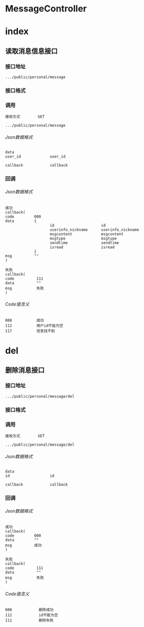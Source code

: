 # MessageController #
# index #
## 读取消息信息接口


### 接口地址


```
.../public/personal/message
```

### 接口格式

### 调用

```
接收方式        GET
```

```
.../public/personal/message
```

###### Json数据格式
```
data
user_id             user_id

callback            callback
```

### 回调
###### Json数据格式

```
成功
callback(
code         000
data         {
                    id                     id
                    userinfo_nickname      userinfo_nickname
                    msgcontent             msgcontent
                    msgtype                msgtype
                    sendtime               sendtime
                    isread                 isread
             }
msg          ""
)
```

```
失败
callback(
code          111
data          ""
msg           失败
)
```

###### Code值含义

```
000           成功
112           用户id不能为空
117           信息找不到
```
# del #
## 删除消息接口


### 接口地址


```
.../public/personal/message/del
```

### 接口格式

### 调用

```
接收方式        GET
```

```
.../public/personal/message/del
```

###### Json数据格式
```
data
id                  id

callback            callback
```
### 回调
###### Json数据格式

```
成功
callback(
code         000
data         ""
msg          成功
)
```

```
失败
callback(
code          111
data          ""
msg           失败
)
```

###### Code值含义

```
000            删除成功
112            id不能为空
111            删除失败
```